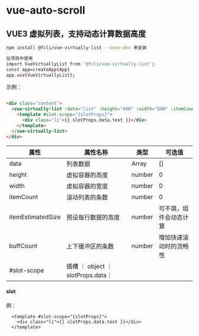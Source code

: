 <!--
 * @Author: fcli
 * @Date: 2023-09-04 14:12:29
 * @LastEditors: fcli
 * @LastEditTime: 2023-09-06 15:39:38
 * @FilePath: /vue-virtually-list/README.md
 * @Description: 
-->
# vue-auto-scroll


## VUE3 虚拟列表，支持动态计算数据高度

```bash
npm install @fcli/vue-virtually-list --save-dev 来安装

在项目中使用
import VueVirtuallyList from '@fcli/vue-virtually-list';
const app=createApp(App)
app.use(VueVirtuallyList);

```

示例：

```html

<div class="content">
  <vue-virtually-list :data="list" :height="400" :width="600" :itemCount="1000" :itemEstimatedSize="20" :buffCount="50">
    <template #slot-scope="{slotProps}">
      <div class="li">{{ slotProps.data.text }}</div>
    </template>
  </vue-virtually-list>
</div>

```

| 属性   | 属性名称 | 类型   | 可选值 |
| ------ | -------- | ------ | ------ |
| data  | 列表数据   | Array | [] |
| height | 虚拟容器的高度   | number | 0 |
| width | 虚拟容器的宽度   | number | 0 |
| itemCount | 滚动列表的条数   | number | 0  |
| itemEstimatedSize | 预设每行数据的高度  | number | 可不填，组件会动态计算 |
| buffCount | 上下缓冲区的条数  | number | 增加快速滚动时的流畅性 |
| #slot-scope | 插槽 ｜ object ｜ slotProps.data｜

#### slot

例：
```
  <template #slot-scope="{slotProps}">
    <div class="li">{{ slotProps.data.text }}</div>
  </template>
```